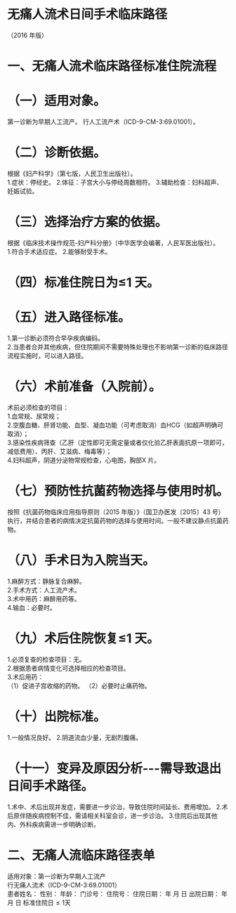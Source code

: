 # 无痛人流术日间手术临床路径  
（2016 年版）  
# 一、无痛人流术临床路径标准住院流程  
# （一）适用对象。  
第一诊断为早期人工流产。 行人工流产术（ICD-9-CM-3:69.01001）。  
# （二）诊断依据。  
根据《妇产科学》（第七版，人民卫生出版社）。  
1.症状：停经史。 2.体征：子宫大小与停经周数相符。 3.辅助检查：妇科超声、妊娠试验。  
# （三）选择治疗方案的依据。  
根据《临床技术操作规范-妇产科分册》（中华医学会编著，人民军医出版社）。  
1.符合手术适应症。 2.能够耐受手术。  
# （四）标准住院日为≤1 天。  
# （五）进入路径标准。  
1.第一诊断必须符合早孕疾病编码。  
2.当患者合并其他疾病，但住院期间不需要特殊处理也不影响第一诊断的临床路径流程实施时，可以进入路径。  
# （六）术前准备（入院前）。  
术前必须检查的项目：  
1.血常规、尿常规；  
2.空腹血糖、肝肾功能、血型、凝血功能（可考虑取消）血HCG（如超声明确可取消）；  
3.感染性疾病筛查（乙肝（定性即可无需定量或者仅化验乙肝表面抗原一项即可，减低费用）、丙肝、艾滋病、梅毒等）；  
4.妇科超声，阴道分泌物常规检查，心电图，胸部X 片。  
# （七）预防性抗菌药物选择与使用时机。  
按照《抗菌药物临床应用指导原则（2015 年版）》（国卫办医发〔2015〕43 号）执行，并结合患者的病情决定抗菌药物的选择与使用时间。一般不建议静点抗菌药物。  
# （八）手术日为入院当天。  
1.麻醉方式：静脉复合麻醉。  
2.手术方式：人工流产术。  
3.术中用药：麻醉用药等。  
4.输血：必要时。  
# （九）术后住院恢复≤1 天。  
1.必须复查的检查项目：无。  
2.根据患者病情变化可选择相应的检查项目。  
3.术后用药：  
（1）促进子宫收缩的药物。 （2）必要时止痛药物。  
# （十）出院标准。  
1.一般情况良好。 2.阴道流血少量，无剧烈腹痛。  
# （十一）变异及原因分析---需导致退出日间手术路径。  
1.术中、术后出现并发症，需要进一步诊治，导致住院时间延长、费用增加。 2.术后原伴随疾病控制不佳，需请相关科室会诊，进一步诊治。 3.住院后出现其他内、外科疾病需进一步明确诊断。  
# 二、无痛人流临床路径表单  
适用对象：第一诊断为早期人工流产  
行无痛人流术（ICD-9-CM-3:69.01001）  
患者姓名：               性别：    年龄：      门诊号：        住院号：           住院日期：       年   月   日     出院日期：     年  月  日   标准住院日${\leqslant}1$天  
